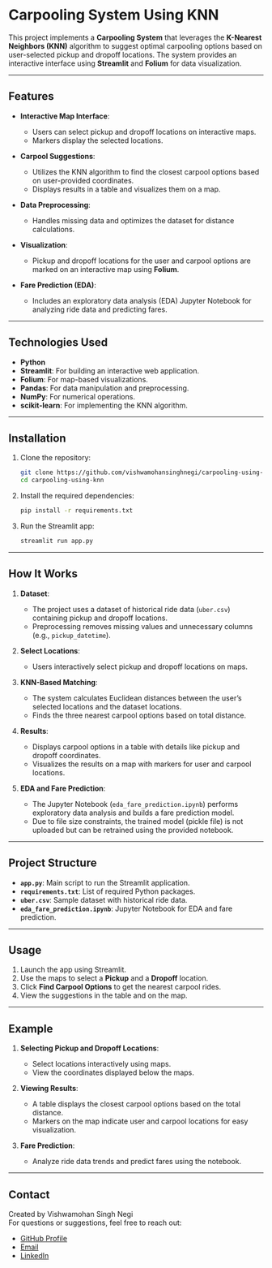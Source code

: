 # Carpooling System Using KNN

This project implements a **Carpooling System** that leverages the **K-Nearest Neighbors (KNN)** algorithm to suggest optimal carpooling options based on user-selected pickup and dropoff locations. The system provides an interactive interface using **Streamlit** and **Folium** for data visualization.

---

## Features
- **Interactive Map Interface**:
  - Users can select pickup and dropoff locations on interactive maps.
  - Markers display the selected locations.

- **Carpool Suggestions**:
  - Utilizes the KNN algorithm to find the closest carpool options based on user-provided coordinates.
  - Displays results in a table and visualizes them on a map.

- **Data Preprocessing**:
  - Handles missing data and optimizes the dataset for distance calculations.

- **Visualization**:
  - Pickup and dropoff locations for the user and carpool options are marked on an interactive map using **Folium**.

- **Fare Prediction (EDA)**:
  - Includes an exploratory data analysis (EDA) Jupyter Notebook for analyzing ride data and predicting fares.

---

## Technologies Used
- **Python**
- **Streamlit**: For building an interactive web application.
- **Folium**: For map-based visualizations.
- **Pandas**: For data manipulation and preprocessing.
- **NumPy**: For numerical operations.
- **scikit-learn**: For implementing the KNN algorithm.

---

## Installation
1. Clone the repository:
   ```bash
   git clone https://github.com/vishwamohansinghnegi/carpooling-using-knn.git
   cd carpooling-using-knn
   ```
2. Install the required dependencies:
   ```bash
   pip install -r requirements.txt
   ```
3. Run the Streamlit app:
   ```bash
   streamlit run app.py
   ```

---

## How It Works
1. **Dataset**:
   - The project uses a dataset of historical ride data (`uber.csv`) containing pickup and dropoff locations.
   - Preprocessing removes missing values and unnecessary columns (e.g., `pickup_datetime`).

2. **Select Locations**:
   - Users interactively select pickup and dropoff locations on maps.

3. **KNN-Based Matching**:
   - The system calculates Euclidean distances between the user’s selected locations and the dataset locations.
   - Finds the three nearest carpool options based on total distance.

4. **Results**:
   - Displays carpool options in a table with details like pickup and dropoff coordinates.
   - Visualizes the results on a map with markers for user and carpool locations.

5. **EDA and Fare Prediction**:
   - The Jupyter Notebook (`eda_fare_prediction.ipynb`) performs exploratory data analysis and builds a fare prediction model.
   - Due to file size constraints, the trained model (pickle file) is not uploaded but can be retrained using the provided notebook.

---

## Project Structure
- **`app.py`**: Main script to run the Streamlit application.
- **`requirements.txt`**: List of required Python packages.
- **`uber.csv`**: Sample dataset with historical ride data.
- **`eda_fare_prediction.ipynb`**: Jupyter Notebook for EDA and fare prediction.

---

## Usage
1. Launch the app using Streamlit.
2. Use the maps to select a **Pickup** and a **Dropoff** location.
3. Click **Find Carpool Options** to get the nearest carpool rides.
4. View the suggestions in the table and on the map.

---

## Example
1. **Selecting Pickup and Dropoff Locations**:
   - Select locations interactively using maps.
   - View the coordinates displayed below the maps.

2. **Viewing Results**:
   - A table displays the closest carpool options based on the total distance.
   - Markers on the map indicate user and carpool locations for easy visualization.

3. **Fare Prediction**:
   - Analyze ride data trends and predict fares using the notebook.

---

## Contact
Created by Vishwamohan Singh Negi  
For questions or suggestions, feel free to reach out:
- [GitHub Profile](https://github.com/vishwamohansinghnegi)
- [Email](vishwamohansinghnegi@gmail.com)
- [LinkedIn](www.linkedin.com/in/vishwamohan-singh-negi-001b8a257)